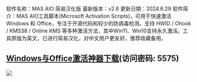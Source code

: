 软件名称：MAS AIO 简易汉化版
最新版本：v2.6
更新日期：2024.6.29
软件简介：MAS AIO工具脚本(Microsoft Activation Scripts)，可用于快速激活Windows 和 Office，专注于开源代码和较少的防病毒检测。支持 HWID / Ohook / KMS38 / Online KMS 等多种激活方法，其中Win11、Win10支持永久激活。工具原版为英文，已进行简易汉化，对中文用户更友好，推荐收藏备用。
## [Windows与Office激活神器下载](https://url17.ctfile.com/f/39742717-1316185405-d658e6?p=5575)(访问密码: 5575)
<img src="https://tu.8380660.xyz/file/44db91964f784aea91626.png">
